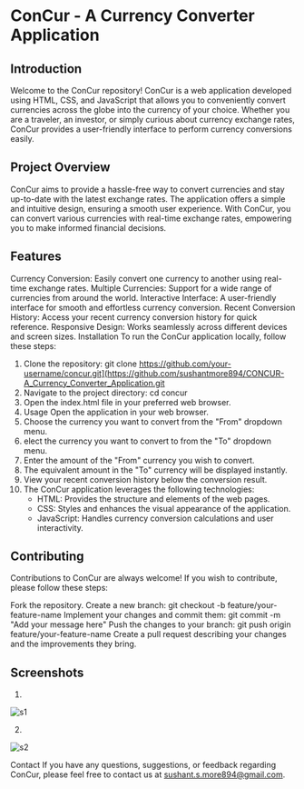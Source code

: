 # ConCur - A Currency Converter Application

## Introduction
Welcome to the ConCur repository! ConCur is a web application developed using HTML, CSS, and JavaScript that allows you to conveniently convert currencies across the globe into the currency of your choice. Whether you are a traveler, an investor, or simply curious about currency exchange rates, ConCur provides a user-friendly interface to perform currency conversions easily.

## Project Overview
ConCur aims to provide a hassle-free way to convert currencies and stay up-to-date with the latest exchange rates. The application offers a simple and intuitive design, ensuring a smooth user experience. With ConCur, you can convert various currencies with real-time exchange rates, empowering you to make informed financial decisions.

## Features
Currency Conversion: Easily convert one currency to another using real-time exchange rates.
Multiple Currencies: Support for a wide range of currencies from around the world.
Interactive Interface: A user-friendly interface for smooth and effortless currency conversion.
Recent Conversion History: Access your recent currency conversion history for quick reference.
Responsive Design: Works seamlessly across different devices and screen sizes.
Installation
To run the ConCur application locally, follow these steps:



1. Clone the repository: git clone https://github.com/your-username/concur.git](https://github.com/sushantmore894/CONCUR-A_Currency_Converter_Application.git
2. Navigate to the project directory: cd concur
3. Open the index.html file in your preferred web browser.
4. Usage Open the application in your web browser.
5. Choose the currency you want to convert from the "From" dropdown menu.
6. elect the currency you want to convert to from the "To" dropdown menu.
7. Enter the amount of the "From" currency you wish to convert.
8. The equivalent amount in the "To" currency will be displayed instantly.
9. View your recent conversion history below the conversion result.
10. The ConCur application leverages the following technologies:
     - HTML: Provides the structure and elements of the web pages.
     - CSS: Styles and enhances the visual appearance of the application.
     - JavaScript: Handles currency conversion calculations and user interactivity.

## Contributing
Contributions to ConCur are always welcome! If you wish to contribute, please follow these steps:

Fork the repository.
Create a new branch: git checkout -b feature/your-feature-name
Implement your changes and commit them: git commit -m "Add your message here"
Push the changes to your branch: git push origin feature/your-feature-name
Create a pull request describing your changes and the improvements they bring.

## Screenshots
1. 
![s1](https://github.com/sushantmore894/CONCUR-A_Currency_Converter_Application/assets/109810660/0e7dbb81-40ac-407b-a771-5ba35a90542e)

2. 
![s2](https://github.com/sushantmore894/CONCUR-A_Currency_Converter_Application/assets/109810660/ae781c37-ecd8-4206-b22f-6a5e6605efd5)

Contact
If you have any questions, suggestions, or feedback regarding ConCur, please feel free to contact us at sushant.s.more894@gmail.com. 

